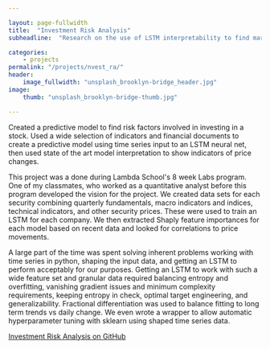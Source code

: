 ```yaml
---

layout: page-fullwidth
title:  "Investment Risk Analysis"
subheadline:  "Research on the use of LSTM interpretability to find market risk factors for securities"

categories:
    - projects
permalink: "/projects/nvest_ra/"
header:
    image_fullwidth: "unsplash_brooklyn-bridge_header.jpg"
image:
    thumb: "unsplash_brooklyn-bridge-thumb.jpg"

---
```


Created a predictive model to find risk factors involved in investing in a stock. Used a wide selection of indicators and financial
documents to create a predictive model using time series input to an LSTM neural net, then used state of the art model
interpretation to show indicators of price changes.

This project was a done during Lambda School's 8 week Labs program. One of my classmates, who worked as a quantitative analyst before
this program developed the vision for the project. We created data sets for each security combining quarterly fundamentals, macro indicators
and indices, technical indicators, and other security prices. These were used to train an LSTM for each company. We then extracted Shaply
feature importances for each model based on recent data and looked for correlations to price movements.

A large part of the time was spent solving inherent problems working with time series in python, shaping the input data, and getting an LSTM
to perform acceptably for our purposes. Getting an LSTM to work with such a wide feature set and granular data required balancing entropy and
overfitting, vanishing gradient issues and minimum complexity requirements, keeping entropy in check, optimal target engineering, and
generalizability. Fractional differentiation was used to balance fitting to long term trends vs daily change. We even wrote a wrapper to
allow automatic hyperparameter tuning with sklearn using shaped time series data.

<a href="https://github.com/labs14-investment-risk-analysis/Data-Science">Investment Risk Analysis on GitHub</a>

<!--more-->
<!--
<div class="row">
    <div class="medium-4 columns t30">
    <img src="{{ site.urlimg }}gallery-example-4.jpg" alt="">
    </div><!-- /.medium-4.columns -->
<!--
    <div class="medium-4 columns t30">
      <img src="{{ site.urlimg }}gallery-example-5.jpg" alt="">
    </div><!-- /.medium-4.columns -->
<!--
    <div class="medium-4 columns t30">
      <img src="{{ site.urlimg }}gallery-example-6.jpg" alt="">
    </div><!-- /.medium-4.columns -->
<!--
</div><!-- /.row -->

<!--
<div class="row">
    <div class="medium-8 columns t30">
    <img src="{{ site.urlimg }}gallery-example-7.jpg" alt="">
    </div><!-- /.medium-8.columns -->
<!--
    <div class="medium-4 columns t30">
      <img src="{{ site.urlimg }}gallery-example-3.jpg" alt="">
      <img class="t30" src="{{ site.urlimg }}gallery-example-8.jpg" alt="">
    </div><!-- /.medium-4.columns -->
<!--
</div><!-- /.row -->

